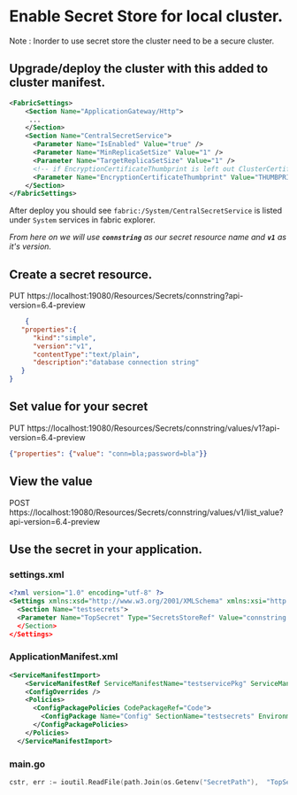 
# Enable Secret Store for local cluster.
Note : Inorder to use secret store the cluster need to be a secure cluster.
## Upgrade/deploy the cluster with this added to cluster manifest.
```xml
<FabricSettings>
    <Section Name="ApplicationGateway/Http">
     ...
    </Section>
    <Section Name="CentralSecretService">
      <Parameter Name="IsEnabled" Value="true" />
      <Parameter Name="MinReplicaSetSize" Value="1" />
      <Parameter Name="TargetReplicaSetSize" Value="1" />
      <!-- if EncryptionCertificateThumbprint is left out ClusterCertificate will be used and is not recommended.-->
      <Parameter Name="EncryptionCertificateThumbprint" Value="THUMBPRINT" />
    </Section>
</FabricSettings>
``` 
After deploy you should see `fabric:/System/CentralSecretService` is listed under `System` services in fabric explorer.  

*From here on we will use **`connstring`** as our secret resource name and **`v1`** as it's version.*
## Create a secret resource.
PUT https://localhost:19080/Resources/Secrets/connstring?api-version=6.4-preview
```json
    {  
   "properties":{  
      "kind":"simple",
      "version":"v1",
      "contentType":"text/plain",
      "description":"database connection string"
   }
}
```

## Set value for your secret
PUT https://localhost:19080/Resources/Secrets/connstring/values/v1?api-version=6.4-preview
```json
{"properties": {"value": "conn=bla;password=bla"}}
```

## View the value
POST https://localhost:19080/Resources/Secrets/connstring/values/v1/list_value?api-version=6.4-preview

## Use the secret in your application.
### settings.xml
```xml 
<?xml version="1.0" encoding="utf-8" ?>
<Settings xmlns:xsd="http://www.w3.org/2001/XMLSchema" xmlns:xsi="http://www.w3.org/2001/XMLSchema-instance" xmlns="http://schemas.microsoft.com/2011/01/fabric">
  <Section Name="testsecrets">
  <Parameter Name="TopSecret" Type="SecretsStoreRef" Value="connstring:v1"/
  </Section>
</Settings>
```
### ApplicationManifest.xml
```xml
<ServiceManifestImport>
    <ServiceManifestRef ServiceManifestName="testservicePkg" ServiceManifestVersion="1.0.0" />
    <ConfigOverrides />
    <Policies>
      <ConfigPackagePolicies CodePackageRef="Code">
        <ConfigPackage Name="Config" SectionName="testsecrets" EnvironmentVariableName="SecretPath" />
      </ConfigPackagePolicies>
    </Policies>
  </ServiceManifestImport>
```

### main.go
```go
cstr, err := ioutil.ReadFile(path.Join(os.Getenv("SecretPath"),  "TopSecret"))
```

